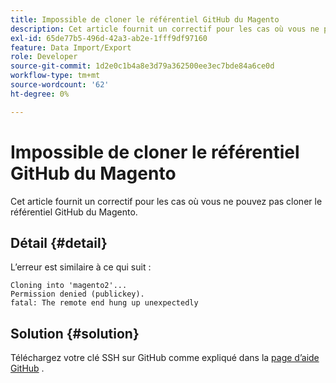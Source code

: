 ```yaml
---
title: Impossible de cloner le référentiel GitHub du Magento
description: Cet article fournit un correctif pour les cas où vous ne pouvez pas cloner le référentiel GitHub du Magento.
exl-id: 65de77b5-496d-42a3-ab2e-1fff9df97160
feature: Data Import/Export
role: Developer
source-git-commit: 1d2e0c1b4a8e3d79a362500ee3ec7bde84a6ce0d
workflow-type: tm+mt
source-wordcount: '62'
ht-degree: 0%

---
```


# Impossible de cloner le référentiel GitHub du Magento

Cet article fournit un correctif pour les cas où vous ne pouvez pas cloner le référentiel GitHub du Magento.

## Détail {#detail}

L’erreur est similaire à ce qui suit :

```terminal
Cloning into 'magento2'...
Permission denied (publickey).
fatal: The remote end hung up unexpectedly
```

## Solution {#solution}

Téléchargez votre clé SSH sur GitHub comme expliqué dans la [page d’aide GitHub](https://help.github.com/articles/generating-ssh-keys) .
